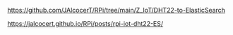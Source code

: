 



https://github.com/JAlcocerT/RPi/tree/main/Z_IoT/DHT22-to-ElasticSearch

https://jalcocert.github.io/RPi/posts/rpi-iot-dht22-ES/